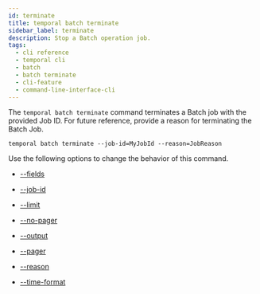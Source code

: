 ```yaml
---
id: terminate
title: temporal batch terminate
sidebar_label: terminate
description: Stop a Batch operation job.
tags:
  - cli reference
  - temporal cli
  - batch
  - batch terminate
  - cli-feature
  - command-line-interface-cli
---
```


The `temporal batch terminate` command terminates a Batch job with the provided Job ID.
For future reference, provide a reason for terminating the Batch Job.

`temporal batch terminate --job-id=MyJobId --reason=JobReason`

Use the following options to change the behavior of this command.

- [--fields](/cli/cmd-options/fields)

- [--job-id](/cli/cmd-options/job-id)

- [--limit](/cli/cmd-options/limit)

- [--no-pager](/cli/cmd-options/no-pager)

- [--output](/cli/cmd-options/output)

- [--pager](/cli/cmd-options/pager)

- [--reason](/cli/cmd-options/reason)

- [--time-format](/cli/cmd-options/time-format)
